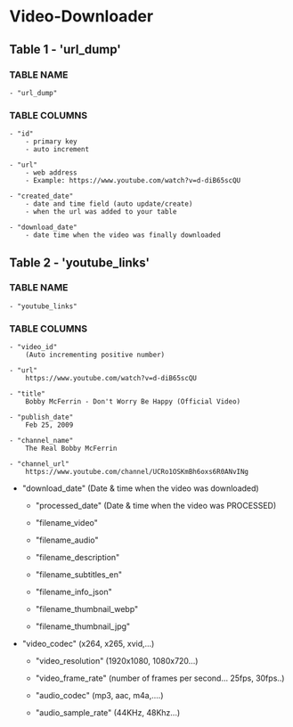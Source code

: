 # Video-Downloader

## Table 1 - 'url_dump'

### TABLE NAME

    - "url_dump"

### TABLE COLUMNS

    - "id"
        - primary key
        - auto increment

    - "url"
        - web address
        - Example: https://www.youtube.com/watch?v=d-diB65scQU

    - "created_date"
        - date and time field (auto update/create)
        - when the url was added to your table

    - "download_date"
        - date time when the video was finally downloaded

## Table 2 - 'youtube_links'

### TABLE NAME

    - "youtube_links"

### TABLE COLUMNS

    - "video_id"
        (Auto incrementing positive number)

    - "url"
        https://www.youtube.com/watch?v=d-diB65scQU

    - "title"
        Bobby McFerrin - Don't Worry Be Happy (Official Video)

    - "publish_date"
        Feb 25, 2009

    - "channel_name"
        The Real Bobby McFerrin

    - "channel_url"
        https://www.youtube.com/channel/UCRo1OSKmBh6oxs6R0ANvINg

- "download_date"
        (Date & time when the video was downloaded)

    - "processed_date"
        (Date & time when the video was PROCESSED)

    - "filename_video"

    - "filename_audio"

    - "filename_description"

    - "filename_subtitles_en"

    - "filename_info_json"

    - "filename_thumbnail_webp"

    - "filename_thumbnail_jpg"

- "video_codec" 
        (x264, x265, xvid,...)

    - "video_resolution"
        (1920x1080, 1080x720...)

    - "video_frame_rate"
        (number of frames per second... 25fps, 30fps..)

    - "audio_codec"
        (mp3, aac, m4a,....)

    - "audio_sample_rate"
        (44KHz, 48Khz...)
